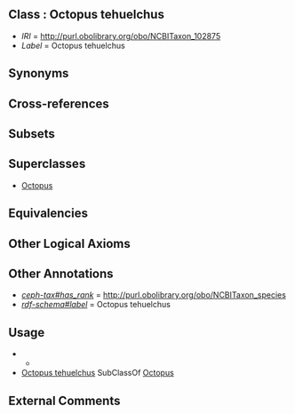 
## Class : Octopus tehuelchus

 * *IRI* = http://purl.obolibrary.org/obo/NCBITaxon_102875
 * *Label* = Octopus tehuelchus

## Synonyms


## Cross-references


## Subsets


## Superclasses

 * [Octopus](../../NCBITaxon/43/NCBITaxon_6643.md)

## Equivalencies


## Other Logical Axioms


## Other Annotations

 * *[ceph-tax#has_rank](../../ceph-tax#has/nk/ceph-tax#has_rank.md)* = http://purl.obolibrary.org/obo/NCBITaxon_species
 * *[rdf-schema#label](../../el/rdf-schema#label.md)* = Octopus tehuelchus

## Usage

 * -
 * [Octopus tehuelchus](../../NCBITaxon/75/NCBITaxon_102875.md) SubClassOf [Octopus](../../NCBITaxon/43/NCBITaxon_6643.md)

## External Comments

